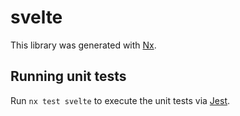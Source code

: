 # svelte

This library was generated with [Nx](https://nx.dev).

## Running unit tests

Run `nx test svelte` to execute the unit tests via [Jest](https://jestjs.io).
